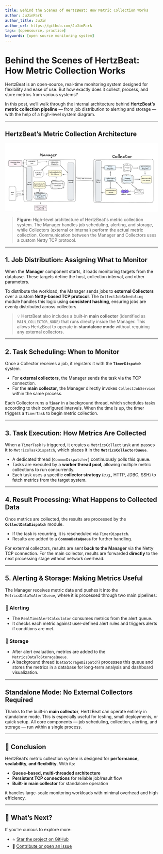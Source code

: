 ```yaml
---
title: Behind the Scenes of HertzBeat: How Metric Collection Works
author: JuJinPark
author_title: JuJin
author_url: https://github.com/JuJinPark
tags: [opensource, practice]
keywords: [open source monitoring system]
---
```


# Behind the Scenes of HertzBeat: How Metric Collection Works

HertzBeat is an open-source, real-time monitoring system designed for flexibility and ease of use. But how exactly does it collect, process, and store metrics from various systems?

In this post, we’ll walk through the internal architecture behind **HertzBeat’s metric collection pipeline** — from job distribution to alerting and storage — with the help of a high-level system diagram.

---

## HertzBeat’s Metric Collection Architecture

![HertzBeat Architecture](/img/docs/hertzbeat-metrics-collection-arch.png)

> **Figure:** High-level architecture of HertzBeat's metric collection system. The Manager handles job scheduling, alerting, and storage, while Collectors (external or internal) perform the actual metric collection. Communication between the Manager and Collectors uses a custom Netty TCP protocol.

---

## 1. Job Distribution: Assigning What to Monitor

When the **Manager** component starts, it loads monitoring targets from the database. These targets define the host, collection interval, and other parameters.

To distribute the workload, the Manager sends jobs to **external Collectors** over a custom **Netty-based TCP protocol**. The `CollectJobScheduling` module handles this logic using **consistent hashing**, ensuring jobs are evenly distributed across collectors.

> 💡 HertzBeat also includes a built-in **main collector** (identified as `MAIN_COLLECTOR_NODE`) that runs directly inside the Manager. This allows HertzBeat to operate in **standalone mode** without requiring any external collectors.

---

## 2. Task Scheduling: When to Monitor

Once a Collector receives a job, it registers it with the **`TimerDispatch`** system.

- For **external collectors**, the Manager sends the task via the TCP connection.
- For the **main collector**, the Manager directly invokes `CollectJobService` within the same process.

Each Collector runs a **`Timer`** in a background thread, which schedules tasks according to their configured intervals. When the time is up, the timer triggers a `TimerTask` to begin metric collection.

---

## 3. Task Execution: How Metrics Are Collected

When a `TimerTask` is triggered, it creates a `MetricsCollect` task and passes it to `MetricsTaskDispatch`, which places it in the **`MetricsCollectorQueue`**.

- A dedicated thread (`CommonDispatcher`) continuously polls this queue.
- Tasks are executed by a **worker thread pool**, allowing multiple metric collections to run concurrently.
- Each task uses a specific **collector strategy** (e.g., HTTP, JDBC, SSH) to fetch metrics from the target system.

---

## 4. Result Processing: What Happens to Collected Data

Once metrics are collected, the results are processed by the **`CollectDataDispatch`** module.

- If the task is recurring, it is rescheduled via `TimerDispatch`.
- Results are added to a **`CommonDataQueue`** for further handling.

For external collectors, results are sent **back to the Manager** via the Netty TCP connection. For the main collector, results are forwarded **directly** to the next processing stage without network overhead.

---

## 5. Alerting & Storage: Making Metrics Useful

The Manager receives metric data and pushes it into the `MetricsDataToAlertQueue`, where it is processed through two main pipelines:

### 🔔 Alerting
- The `RealTimeAlertCalculator` consumes metrics from the alert queue.
- It checks each metric against user-defined alert rules and triggers alerts if conditions are met.

### 🧠 Storage
- After alert evaluation, metrics are added to the `MetricsDataToStorageQueue`.
- A background thread (`DataStorageDispatch`) processes this queue and stores the metrics in a database for long-term analysis and dashboard visualization.

---

## Standalone Mode: No External Collectors Required

Thanks to the built-in **main collector**, HertzBeat can operate entirely in standalone mode. This is especially useful for testing, small deployments, or quick setup. All core components — job scheduling, collection, alerting, and storage — run within a single process.

---

## 🧠 Conclusion

HertzBeat’s metric collection system is designed for **performance, scalability, and flexibility**. With its:

- **Queue-based, multi-threaded architecture**
- **Persistent TCP connections** for reliable job/result flow
- **Built-in main collector** for standalone operation

it handles large-scale monitoring workloads with minimal overhead and high efficiency.

---

## 🙌 What’s Next?

If you're curious to explore more:

- ⭐️ [Star the project on GitHub](https://github.com/apache/hertzbeat)
- 🤝 [Contribute or open an issue](https://github.com/apache/hertzbeat/issues)
